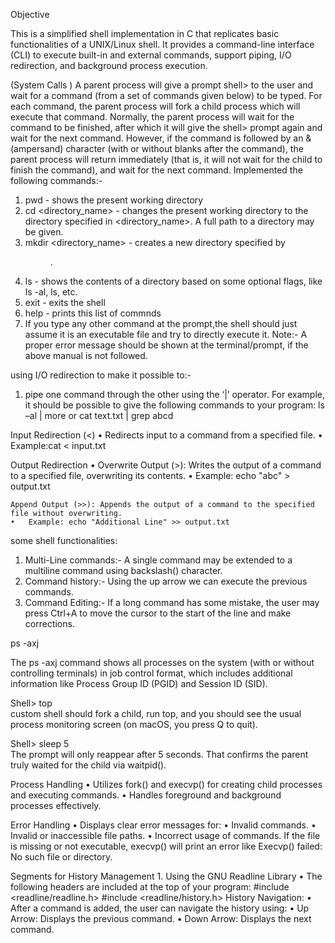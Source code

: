 
Objective

This is a simplified shell implementation in C that replicates basic functionalities of a UNIX/Linux shell. It provides a command-line interface (CLI) to execute built-in and external commands, support piping, I/O redirection, and background process execution.

(System Calls )
A parent process will give a prompt shell> to the user and wait for a command (from a set of commands given below) to be typed. For each command, the parent process will fork a child process which will execute that command. Normally, the parent process will wait for the command to be finished, after which it will give the shell> prompt again and wait for the next command.
However, if the command is followed by an & (ampersand) character (with or without blanks after the command), the parent process will return immediately (that is, it will not wait for the child to finish the command), and wait for the next command.
Implemented the following commands:-
1. pwd - shows the present working directory
2. cd <directory_name> - changes the present working directory to the directory
specified in <directory_name>. A full path to a directory may be given.
3. mkdir <directory_name> - creates a new directory specified by <dir>.
4. ls <flag> - shows the contents of a directory based on some optional flags, like
ls -al, ls, etc.
5. exit - exits the shell
6. help - prints this list of commnds
7. If you type any other command at the prompt,the shell should just assume it is
an executable file and try to directly execute it.
Note:- A proper error message should be shown at the terminal/prompt, if the above
manual is not followed.

using I/O redirection to make it possible to:-
1. pipe one command through the other using the ‘|’ operator. For example, it should be possible to give the following commands to your program:
ls –al | more or cat text.txt | grep abcd

 Input Redirection (<)
	•	Redirects input to a command from a specified file.
	•	Example:cat < input.txt

 Output Redirection
	•	Overwrite Output (>): Writes the output of a command to a specified file, overwriting its contents.
	•	Example: echo "abc" > output.txt

    Append Output (>>): Appends the output of a command to the specified file without overwriting.
	•	Example: echo "Additional Line" >> output.txt


some shell functionalities:

1. Multi-Line commands:- A single command may be extended to a multiline command using backslash(\) character.
2. Command history:- Using the up arrow we can execute the previous commands.
3. Command Editing:- If a long command has some mistake, the user may press Ctrl+A to move the cursor to the start of the line and make corrections.


ps -axj

The ps -axj command shows all processes on the system (with or without controlling terminals) in job control format, which includes additional information like Process Group ID (PGID) and Session ID (SID).

Shell> top  
custom shell should fork a child, run top, and you should see the usual process monitoring screen (on macOS, you press Q to quit).

Shell> sleep 5   
The prompt will only reappear after 5 seconds. That confirms the parent truly waited for the child via waitpid().




Process Handling
	•	Utilizes fork() and execvp() for creating child processes and executing commands.
	•	Handles foreground and background processes effectively.

Error Handling
	•	Displays clear error messages for:
	•	Invalid commands.
	•	Invalid or inaccessible file paths.
	•	Incorrect usage of commands.
    If the file is missing or not executable, execvp() will print an error like Execvp() failed: No such file or directory.

 Segments for History Management
	1.	Using the GNU Readline Library
	•	The following headers are included at the top of your program:
       #include <readline/readline.h>
       #include <readline/history.h>
    History Navigation:
	•	After a command is added, the user can navigate the history using:
	•	Up Arrow: Displays the previous command.
	•	Down Arrow: Displays the next command.

	